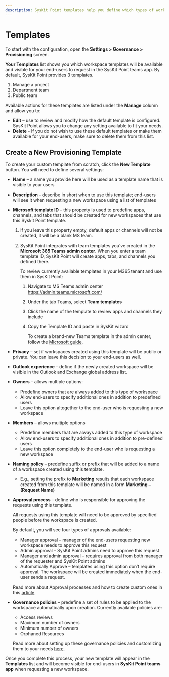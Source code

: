 ```yaml
---
description: SysKit Point templates help you define which types of workspaces your end-users can request and create. Each template contains properties and rules that guide the creation process and ensure all workspaces adhere to appropriate governance policies your company specified. 
---
```


# Templates	

To start with the configuration, open the **Settings > Governance > Provisioning** screen.

**Your Templates** list shows you which workspace templates will be available and visible for your end-users to request in the SysKit Point teams app. By default, SysKit Point provides 3 templates. 

1) Manage a project 
2) Department team 
3) Public team 

Available actions for these templates are listed under the **Manage** column and allow you to: 

- **Edit** – use to review and modify how the default template is configured. SysKit Point allows you to change any setting available to fit your needs. 
- **Delete** - If you do not wish to use these default templates or make them available for your end-users, make sure to delete them from this list. 
 
## Create a New Provisioning Template 

To create your custom template from scratch, click the **New Template** button. You will need to define several settings: 

- **Name** – a name you provide here will be used as a template name that is visible to your users 
- **Description** – describe in short when to use this template; end-users will see it when requesting a new workspace using a list of templates 
- **Microsoft template ID** – this property is used to predefine apps, channels, and tabs that should be created for new workspaces that use this Syskit Point template. 

  1) If you leave this property empty, default apps or channels will not be created, it will be a blank MS team. 

  2) SysKit Point integrates with team templates you’ve created in the **Microsoft 365 Teams admin center**. When you enter a team template ID, SysKit Point will create apps, tabs, and channels you defined there. 

     To review currently available templates in your M365 tenant and use them in SysKit Point: 

       1) Navigate to MS Teams admin center https://admin.teams.microsoft.com/
       2) Under the tab Teams, select **Team templates**
       3) Click the name of the template to review apps and channels they include 
       4) Copy the Template ID and paste in SysKit wizard 

          To create a brand-new Teams template in the admin center, follow the [Microsoft guide](https://docs.microsoft.com/en-us/microsoftteams/create-a-team-template).

- **Privacy** – set if workspaces created using this template will be public or private. You can leave this decision to your end-users as well. 

- **Outlook experience** – define if the newly created workspace will be visible in the Outlook and Exchange global address list. 

- **Owners** – allows multiple options: 
  - Predefine owners that are always added to this type of workspace 
  - Allow end-users to specify additional ones in addition to predefined users 
  - Leave this option altogether to the end-user who is requesting a new workspace 

- **Members** – allows multiple options 
  - Predefine members that are always added to this type of workspace 
  - Allow end-users to specify additional ones in addition to pre-defined users 
  - Leave this option completely to the end-user who is requesting a new workspace 

- **Naming policy** – predefine suffix or prefix that will be added to a name of a workspace created using this template. 
  - E.g., setting the prefix to **Marketing** results that each workspace created from this template will be named in a form **Marketing – (Request Name)**

- **Approval process** – define who is responsible for approving the requests using this template. 
    
  All requests using this template will need to be approved by specified people before the workspace is created.  

  By default, you will see four types of approvals available: 
    - Manager approval – manager of the end-users requesting new workspace needs to approve this request 
    - Admin approval – SysKit Point admins need to approve this request 
    - Manager and admin approval – requires approval from both manager of the requester and SysKit Point admins 
    - Automatically Approve – templates using this option don’t require approval. The workspace will be created immediately when the end-user sends a request. 
  
  Read more about Approval processes and how to create custom ones in this [article](approval-processes.md).
 
- **Governance policies** – predefine a set of rules to be applied to the workspace automatically upon creation. Currently available policies are: 

  - Access reviews 
  - Maximum number of owners 
  - Minimum number of owners 
  - Orphaned Resources 

  Read more about setting up these governance policies and customizing them to your needs [here](../automated-workflows/set-up-automated-workflows.md).
 
Once you complete this process, your new template will appear in the **Templates** list and will become visible for end-users in **SysKit Point teams app** when requesting a new workspace. 